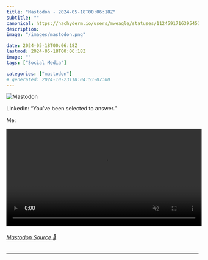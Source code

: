 ```yaml
---
title: "Mastodon - 2024-05-18T00:06:18Z"
subtitle: ""
canonical: https://hachyderm.io/users/mweagle/statuses/112459171639545347
description:
image: "/images/mastodon.png"

date: 2024-05-18T00:06:18Z
lastmod: 2024-05-18T00:06:18Z
image: ""
tags: ["Social Media"]

categories: ["mastodon"]
# generated: 2024-10-23T18:04:53-07:00
---
```

![Mastodon](/images/mastodon.png)

<p>LinkedIn: “You’ve been selected to answer.”</p><p>Me:</p>

<video controls autoplay muted loop width="512"><source src="6c1bb9232b36f8af.mp4" type="video/mp4" /></video>

###### [Mastodon Source 🐘](https://hachyderm.io/@mweagle/112459171639545347)

___
